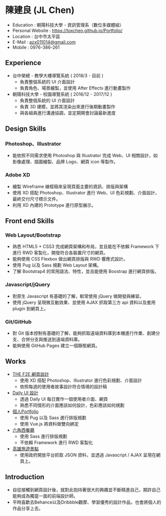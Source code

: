 # 陳建良 (JL Chen)
* Education : 朝陽科技大學 - 資訊管理系（數位多媒體組）
* Personal Website : https://toxchen.github.io/Portfolio/
* Location : 台中市太平區
* E-Mail : azx011014@gmail.com
* Mobile : 0976-386-261

## Experience
* 台中榮總 - 教學大樓導覽系統 ( 2018/3 - 目前 )
  * 負責整個系統的 UI 介面設計
  * 負責角色、場景繪製，並使用 After Effects 進行動畫製作
* 朝陽科技大學 - 校園導覽系統 ( 2016/12 - 2017/12 )
  * 負責整個系統的 UI 介面設計
  * 負責 3D 建模，並將其渲染出來進行後期動畫製作
  * 與各組員進行溝通協調，並定期開會討論最新進度
## Design Skills
### Photoshop、Illustrator
* 能依照不同需求使用 Photoshop 與 Illustrator 完成 Web、UI 相關設計，如影像處理、插圖繪製、品牌 Logo、網頁 icon 等製作。
### Adobe XD
* 繪製 Wireframe 線框稿來呈現頁面主要的資訊、排版與架構
* 使用 XD 搭配 Photoshop、Illustrator 進行 Web、UI 色彩規劃、介面設計，最終交付尺寸標示文件。
* 利用 XD 內建的 Prototype 進行原型展示。

## Front end Skills
### Web Layout/Bootstrap
* 熟悉 HTML5 + CSS3 完成網頁架構和布局，並且能在不依賴 Framework 下進行 RWD 客製化，開發符合各裝置尺寸的網頁。
* 能夠使用 CSS Flexbox 做出網頁排版與 RWD 響應式設計。
* 使用 Pug 以及 Sass 規劃 Web Layout 架構。
* 了解 Bootstrap4 的常用語法、特性，並且能使用 Boostrap 進行網頁排版。
### Javascript/jQuery
* 對原生 Javascript 有基礎的了解，較常使用 jQuery 做開發與練習。
* 使用 jQuery 呈現微互動效果、並使用 AJAX 抓取第三方 api 資料以及套用 plugin 到網頁上。
### Git/GitHub
* 對 Git 版本控制有基礎的了解，能夠抓取遠端資料庫到本機進行作業、創建分支、合併分支與推送到遠端資料庫。
* 能夠使用 GitHub Pages 建立一個靜態網頁。

## Works
* [THE F2E 網頁設計](https://www.behance.net/gallery/67447679/THE-F2E-Challenge)
  * 使用 XD 搭配 Photoshop、Illustrator 進行色彩規劃、介面設計
  * 依照每週的使用者故事設計符合情境的設計稿
* [Daily UI 設計](https://www.behance.net/azx011014fa1e)
  * 透過 Daily UI 每日實作一個使用者介面、網頁
  * 熟悉不同情形的介面應該如何設計，色彩應該如何規劃
* [個人Portfolio](https://toxchen.github.io/Portfolio/)
  * 使用 Pug 以及 Sass 進行排版規劃
  * 使用 Vue.js 將資料做雙向綁定
* [六角西餐廳](https://toxchen.github.io/HexRestaurant/)
  * 使用 Sass 進行排版規劃
  * 不依賴 Framework 進行 RWD 客製化
* [高雄旅遊景點](https://toxchen.github.io/KaohsiungTravel/)
  * 使用政府開放平台抓取 JSON 資料，並透過 Javascript / AJAX 呈現在網頁上。

## Introduction
* 自從接觸到網頁設計後，就對此抱持著很大的興趣並不斷精進自己，期許自己能夠成為獨當一面的前端設計師。
* 平時喜歡去Behance以及Dribbble觀摩、學習優秀的設計作品，也會將個人的作品分享上去。
